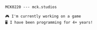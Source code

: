     MCK0220 --- mck.studios
    
    🎮 I'm currently working on a game
    🖥️ I have been programming for 4+ years!
    
